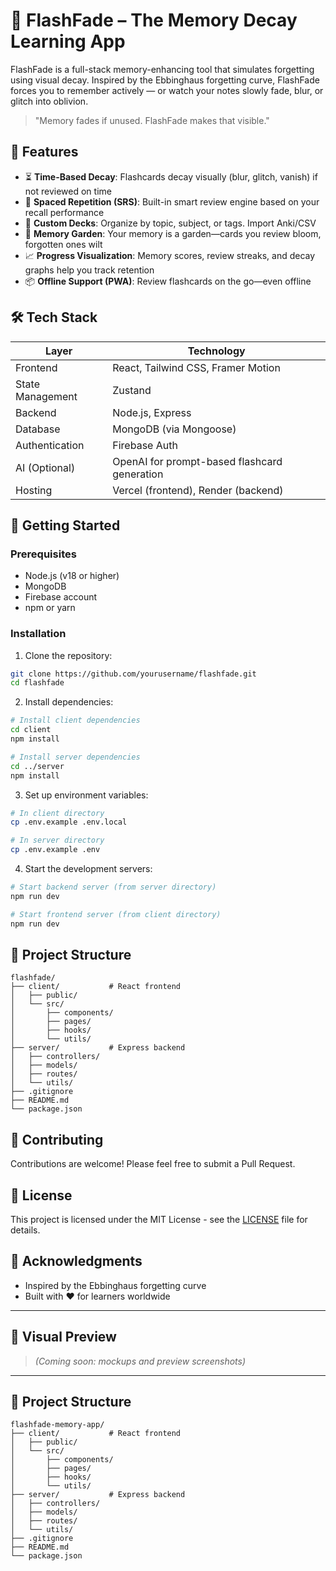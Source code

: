# 🧠 FlashFade – The Memory Decay Learning App

FlashFade is a full-stack memory-enhancing tool that simulates forgetting using visual decay. Inspired by the Ebbinghaus forgetting curve, FlashFade forces you to remember actively — or watch your notes slowly fade, blur, or glitch into oblivion.

> "Memory fades if unused. FlashFade makes that visible."

## 🌟 Features

- ⏳ **Time-Based Decay**: Flashcards decay visually (blur, glitch, vanish) if not reviewed on time
- 🔁 **Spaced Repetition (SRS)**: Built-in smart review engine based on your recall performance
- 🎴 **Custom Decks**: Organize by topic, subject, or tags. Import Anki/CSV
- 🌱 **Memory Garden**: Your memory is a garden—cards you review bloom, forgotten ones wilt
- 📈 **Progress Visualization**: Memory scores, review streaks, and decay graphs help you track retention
- 📦 **Offline Support (PWA)**: Review flashcards on the go—even offline

## 🛠 Tech Stack

| Layer | Technology |
|-------|------------|
| Frontend | React, Tailwind CSS, Framer Motion |
| State Management | Zustand |
| Backend | Node.js, Express |
| Database | MongoDB (via Mongoose) |
| Authentication | Firebase Auth |
| AI (Optional) | OpenAI for prompt-based flashcard generation |
| Hosting | Vercel (frontend), Render (backend) |

## 🚀 Getting Started

### Prerequisites

- Node.js (v18 or higher)
- MongoDB
- Firebase account
- npm or yarn

### Installation

1. Clone the repository:
```bash
git clone https://github.com/yourusername/flashfade.git
cd flashfade
```

2. Install dependencies:
```bash
# Install client dependencies
cd client
npm install

# Install server dependencies
cd ../server
npm install
```

3. Set up environment variables:
```bash
# In client directory
cp .env.example .env.local

# In server directory
cp .env.example .env
```

4. Start the development servers:
```bash
# Start backend server (from server directory)
npm run dev

# Start frontend server (from client directory)
npm run dev
```

## 📁 Project Structure

```
flashfade/
├── client/           # React frontend
│   ├── public/
│   └── src/
│       ├── components/
│       ├── pages/
│       ├── hooks/
│       └── utils/
├── server/           # Express backend
│   ├── controllers/
│   ├── models/
│   ├── routes/
│   └── utils/
├── .gitignore
├── README.md
└── package.json
```

## 🤝 Contributing

Contributions are welcome! Please feel free to submit a Pull Request.

## 📝 License

This project is licensed under the MIT License - see the [LICENSE](LICENSE) file for details.

## 🙏 Acknowledgments

- Inspired by the Ebbinghaus forgetting curve
- Built with ❤️ for learners worldwide

---

## 📸 Visual Preview

> *(Coming soon: mockups and preview screenshots)*

---

## 📁 Project Structure

```plaintext
flashfade-memory-app/
├── client/           # React frontend
│   ├── public/
│   └── src/
│       ├── components/
│       ├── pages/
│       ├── hooks/
│       └── utils/
├── server/           # Express backend
│   ├── controllers/
│   ├── models/
│   ├── routes/
│   └── utils/
├── .gitignore
├── README.md
└── package.json
